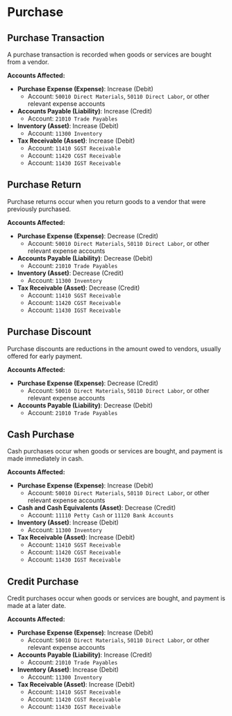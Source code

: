 # Purchase

## Purchase Transaction
A purchase transaction is recorded when goods or services are bought from a vendor.

**Accounts Affected:**

- **Purchase Expense (Expense)**: Increase (Debit)
  - Account: `50010 Direct Materials`, `50110 Direct Labor`, or other relevant expense accounts
- **Accounts Payable (Liability)**: Increase (Credit)
  - Account: `21010 Trade Payables`
- **Inventory (Asset)**: Increase (Debit)
  - Account: `11300 Inventory`
- **Tax Receivable (Asset)**: Increase (Debit)
  - Account: `11410 SGST Receivable`
  - Account: `11420 CGST Receivable`
  - Account: `11430 IGST Receivable`

## Purchase Return
Purchase returns occur when you return goods to a vendor that were previously purchased.

**Accounts Affected:**

- **Purchase Expense (Expense)**: Decrease (Credit)
  - Account: `50010 Direct Materials`, `50110 Direct Labor`, or other relevant expense accounts
- **Accounts Payable (Liability)**: Decrease (Debit)
  - Account: `21010 Trade Payables`
- **Inventory (Asset)**: Decrease (Credit)
  - Account: `11300 Inventory`
- **Tax Receivable (Asset)**: Decrease (Credit)
  - Account: `11410 SGST Receivable`
  - Account: `11420 CGST Receivable`
  - Account: `11430 IGST Receivable`

## Purchase Discount
Purchase discounts are reductions in the amount owed to vendors, usually offered for early payment.

**Accounts Affected:**

- **Purchase Expense (Expense)**: Decrease (Credit)
  - Account: `50010 Direct Materials`, `50110 Direct Labor`, or other relevant expense accounts
- **Accounts Payable (Liability)**: Decrease (Debit)
  - Account: `21010 Trade Payables`

## Cash Purchase
Cash purchases occur when goods or services are bought, and payment is made immediately in cash.

**Accounts Affected:**

- **Purchase Expense (Expense)**: Increase (Debit)
  - Account: `50010 Direct Materials`, `50110 Direct Labor`, or other relevant expense accounts
- **Cash and Cash Equivalents (Asset)**: Decrease (Credit)
  - Account: `11110 Petty Cash` or `11120 Bank Accounts`
- **Inventory (Asset)**: Increase (Debit)
  - Account: `11300 Inventory`
- **Tax Receivable (Asset)**: Increase (Debit)
  - Account: `11410 SGST Receivable`
  - Account: `11420 CGST Receivable`
  - Account: `11430 IGST Receivable`

## Credit Purchase
Credit purchases occur when goods or services are bought, and payment is made at a later date.

**Accounts Affected:**

- **Purchase Expense (Expense)**: Increase (Debit)
  - Account: `50010 Direct Materials`, `50110 Direct Labor`, or other relevant expense accounts
- **Accounts Payable (Liability)**: Increase (Credit)
  - Account: `21010 Trade Payables`
- **Inventory (Asset)**: Increase (Debit)
  - Account: `11300 Inventory`
- **Tax Receivable (Asset)**: Increase (Debit)
  - Account: `11410 SGST Receivable`
  - Account: `11420 CGST Receivable`
  - Account: `11430 IGST Receivable`
